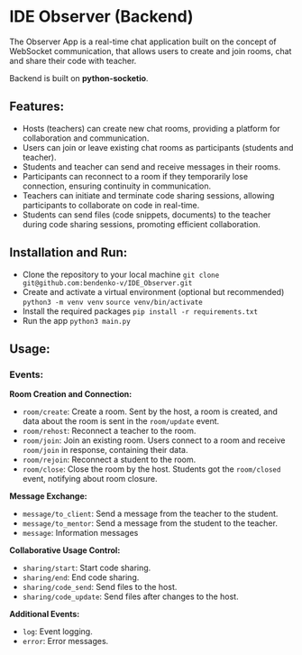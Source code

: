 # IDE Observer (Backend)

The Observer App is a real-time chat application built on the concept of WebSocket communication, that allows users to create and join rooms, chat and share their code with teacher.

Backend is built on **python-socketio**.

## Features:
- Hosts (teachers) can create new chat rooms, providing a platform for collaboration and communication.
- Users can join or leave existing chat rooms as participants (students and teacher).
- Students and teacher can send and receive messages in their rooms.
- Participants can reconnect to a room if they temporarily lose connection, ensuring continuity in communication.
- Teachers can initiate and terminate code sharing sessions, allowing participants to collaborate on code in real-time.
- Students can send files (code snippets, documents) to the teacher during code sharing sessions, promoting efficient collaboration.

## Installation and Run:
- Clone the repository to your local machine `git clone git@github.com:bendenko-v/IDE_Observer.git`
- Create and activate a virtual environment (optional but recommended) `python3 -m venv venv`
`source venv/bin/activate`
- Install the required packages `pip install -r requirements.txt`
- Run the app `python3 main.py`

## Usage:

### Events:
**Room Creation and Connection:**

- `room/create`: Create a room. Sent by the host, a room is created, and data about the room is sent in the `room/update` event.
- `room/rehost`: Reconnect a teacher to the room.
- `room/join`: Join an existing room. Users connect to a room and receive `room/join` in response, containing their data.
- `room/rejoin`: Reconnect a student to the room.
- `room/close`: Close the room by the host. Students got the `room/closed` event, notifying about room closure.

**Message Exchange:**

- `message/to_client`: Send a message from the teacher to the student.
- `message/to_mentor`: Send a message from the student to the teacher.
- `message`: Information messages

**Collaborative Usage Control:**

- `sharing/start`:  Start code sharing.
- `sharing/end`: End code sharing.
- `sharing/code_send`: Send files to the host.
- `sharing/code_update`: Send files after changes to the host.

**Additional Events:**

- `log`:  Event logging.
- `error`: Error messages.
